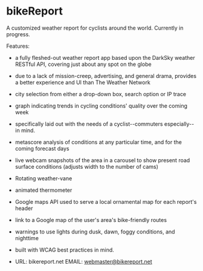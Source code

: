 bikeReport
==========

A customized weather report for cyclists around the world.  Currently in progress.

Features:
	
- a fully fleshed-out weather report app based upon the DarkSky weather RESTful API, covering just about any spot on the globe

- due to a lack of mission-creep, advertising, and general drama, provides a better experience and UI than The Weather Network

- city selection from either a drop-down box, search option or IP trace

- graph indicating trends in cycling conditions' quality over the coming week

- specifically laid out with the needs of a cyclist--commuters especially--in mind.  

- metascore analysis of conditions at any particular time, and for the coming forecast days

- live webcam snapshots of the area in a carousel to show present road surface conditions (adjusts width to the number of cams)

- Rotating weather-vane 

- animated thermometer

- Google maps API used to serve a local ornamental map for each report's header

- link to a Google map of the user's area's bike-friendly routes

- warnings to use lights during dusk, dawn, foggy conditions, and nighttime

- built with WCAG best practices in mind.  

- URL: bikereport.net  EMAIL: webmaster@bikereport.net

